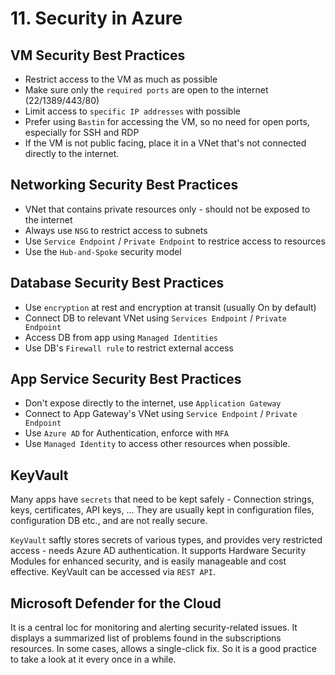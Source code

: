 # 11. Security in Azure

## VM Security Best Practices
- Restrict access to the VM as much as possible
- Make sure only the `required ports` are open to the internet (22/1389/443/80)
- Limit access to `specific IP addresses` with possible
- Prefer using `Bastin` for accessing the VM, so no need for open ports, especially for SSH and RDP
- If the VM is not public facing, place it in a VNet that's not connected directly to the internet. 

## Networking Security Best Practices
- VNet that contains private resources only - should not be exposed to the internet
- Always use `NSG` to restrict access to subnets
- Use `Service Endpoint` / `Private Endpoint` to restrice access to resources
- Use the `Hub-and-Spoke` security model

## Database Security Best Practices
- Use `encryption` at rest and encryption at transit (usually On by default)
- Connect DB to relevant VNet using `Services Endpoint` / `Private Endpoint`
- Access DB from app using `Managed Identities`
- Use DB's `Firewall rule` to restrict external access

## App Service Security Best Practices
- Don't expose directly to the internet, use `Application Gateway`
- Connect to App Gateway's VNet using `Service Endpoint` / `Private Endpoint`
- Use `Azure AD` for Authentication, enforce with `MFA`
- Use `Managed Identity` to access other resources when possible. 

## KeyVault
Many apps have `secrets` that need to be kept safely - Connection strings, keys, certificates, API keys, ... They are usually kept in configuration files, configuration DB etc., and are not really secure. 

`KeyVault` saftly stores secrets of various types, and provides very restricted access - needs Azure AD authentication. It supports Hardware Security Modules for enhanced security, and is easily manageable and cost effective. KeyVault can be accessed via `REST API`. 

## Microsoft Defender for the Cloud
It is a central loc for monitoring and alerting security-related issues. It displays a summarized list of problems found in the subscriptions resources. In some cases, allows a single-click fix. So it is a good practice to take a look at it every once in a while. 












































